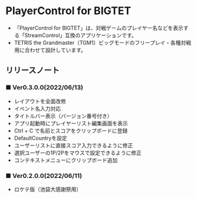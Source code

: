 # PlayerControl for BIGTET
- 「PlayerControl for BIGTET」は、対戦ゲームのプレイヤー名などを表示する「StreamControl」互換のアプリケーションです。
- TETRIS the Grandmaster（TGM1）ビッグモードのフリープレイ・各種対戦用に合わせて設計しています。

 
## リリースノート

### ■ Ver0.3.0.0(2022/06/13)
- レイアウトを全面改修
- イベント名入力対応
- タイトルバー表示（バージョン番号付き）
- アプリ起動時にプレイヤーリスト編集画面を表示
- Ctrl + C で名前とスコアをクリップボードに登録
- DefaultCountryを設定
- ユーザーリストに直接スコア入力できるように修正
- 選択ユーザーの1P/2Pをマウスで設定できるように修正
- コンテキストメニューにクリップボード追加


### ■ Ver0.2.0.0(2022/06/11)
- ロケテ版（池袋大感謝祭用）
